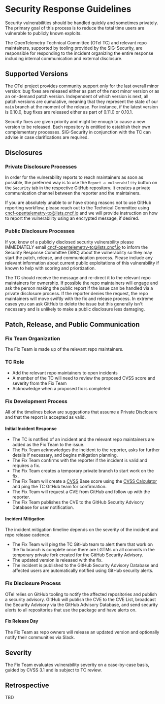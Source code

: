 # Security Response Guidelines

Security vulnerabilities should be handled quickly and sometimes privately. The
primary goal of this process is to reduce the total time users are vulnerable to
publicly known exploits.

The OpenTelemetry Technical Committee (OTel TC) and relevant repo maintainers,
supported by tooling provided by the SIG-Security, are responsible for
responding to the incident organizing the entire response including internal
communication and external disclosure.

## Supported Versions

The OTel project provides community support only for the last overall minor
version: bug fixes are released either as part of the next minor version or as
an on-demand patch version. Independent of which version is next, all patch
versions are cumulative, meaning that they represent the state of our `main`
branch at the moment of the release. For instance, if the latest version is
0.10.0, bug fixes are released either as part of 0.11.0 or 0.10.1.

Security fixes are given priority and might be enough to cause a new version to
be released. Each repository is entitled to establish their own complementary
processes. SIG-Security in conjunction with the TC can advise in case
clarifications are required.  

## Disclosures

### Private Disclosure Processes

In order for the vulnerability reports to reach maintainers as soon as possible,
the preferred way is to use the `Report a vulnerability` button on the
`Security` tab in the respective GitHub repository. It creates a private
communication channel between the reporter and the maintainers.

If you are absolutely unable to or have strong reasons not to use GitHub
reporting workflow, please reach out to the Technical Committee using
[cncf-opentelemetry-tc@lists.cncf.io](mailto:cncf-opentelemetry-tc@lists.cncf.io)
and we will provide instruction on how to report the vulnerability using an
encrypted message, if desired.

[gh-organization]: https://github.com/open-telemetry

### Public Disclosure Processes

If you know of a publicly disclosed security vulnerability please IMMEDIATELY
email
[cncf-opentelemetry-tc@lists.cncf.io](mailto:cncf-opentelemetry-tc@lists.cncf.io)
to inform the Security Response Committee (SRC) about the vulnerability so they
may start the patch, release, and communication process. Please include any relevant
information about current public exploitations of this vulnerability if known to
help with scoring and priortization.

The TC should receive the message and re-direct it to the relevant repo
maintainers for ownership. If possible the repo maintainers will engage and ask
the person making the public report if the issue can be handled via a private
disclosure process. If the reporter denies the request, the repo maintainers
will move swiftly with the fix and release process. In extreme cases you can ask
GitHub to delete the issue but this generally isn't necessary and is unlikely to
make a public disclosure less damaging.

## Patch, Release, and Public Communication

### Fix Team Organization

The Fix Team is made up of the relevant repo maintainers.

### TC Role

- Add the relevant repo maintainers to open incidents
- A member of the TC will need to review the proposed CVSS score and severity from the Fix Team
- Acknowledge when a proposed fix is completed

### Fix Development Process

All of the timelines below are suggestions that assume a Private Disclosure and
that the report is accepted as valid.

#### Initial Incident Response

- The TC is notified of an incident and the relevant repo maintainers are added
  as the Fix Team to the issue.
- The Fix Team acknowledges the incident to the reporter, asks for further
  details if necessary, and begins mitigation planning.
- The Fix Team confirms with the reporter if the incident is valid and requires
  a fix.
- The Fix Team creates a temporary private branch to start work on the fix.
- The Fix Team will create a
  [CVSS](https://www.first.org/cvss/specification-document) Base score using the
  [CVSS Calculator](https://www.first.org/cvss/calculator/3.1) and ping the TC
  GitHub team for confirmation.
- The Fix Team will request a CVE from GitHub and follow up with the reporter.
- The Fix Team publishes the CVE to the GitHub Security Advisory Database for
  user notification.

#### Incident Mitigation

The incident mitigation timeline depends on the severity of the incident and
repo release cadence.

- The Fix Team will ping the TC GitHub team to alert them that work on the fix
  branch is complete once there are LGTMs on all commits in the temporary
  private fork created for the GitHub Security Advisory.
- The updated version is released with the fix.
- The incident is published to the GitHub Security Advisory Database and
  affected users are automatically notified using GitHub security alerts.

### Fix Disclosure Process

OTel relies on GitHub tooling to notify the affected repositories and publish a
security advisory. GitHub will publish the CVE to the CVE List, broadcast the
Security Advisory via the GitHub Advisory Database, and send security alerts to
all repositories that use the package and have alerts on.

#### Fix Release Day

The Fix Team as repo owners will release an updated version and optionally
notify their communities via Slack.

## Severity

The Fix Team evaluates vulnerability severity on a case-by-case
basis, guided by CVSS 3.1 and is subject to TC review.

## Retrospective

TBD
